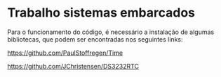 # Trabalho sistemas embarcados

Para o funcionamento do código, é necessário a instalação de algumas bibliotecas, que podem ser encontradas nos seguintes links:

https://github.com/PaulStoffregen/Time

https://github.com/JChristensen/DS3232RTC

